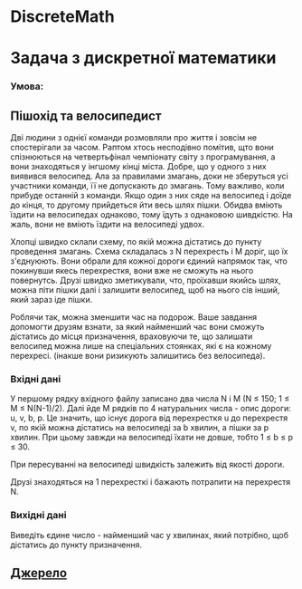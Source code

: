 # DiscreteMath
# Задача з дискретної математики

### Умова:

## Пішохід та велосипедист

Дві людини з однієї команди розмовляли про життя і зовсім не спостерігали за часом. Раптом хтось несподівно помітив, щто вони спізнюються на четвертьфінал чемпіонату світу з програмування, а вони знаходяться у інгшому кінці міста. Добре, що у одного з них виявився велосипед. Ала за правилами змагань, доки не зберуться усі участники команди, її не допускають до змагань. Тому важливо, коли прибуде останній з команди. Якщо один з них сяде на велосипед і доїде до кінця, то другому прийдеться йти весь шлях пішки. Обидва вміють їздити на велосипедах однаково, тому їдуть з однаковою шивдкістю. На жаль, вони не вміють їздити на велосипеді удвох.

Хлопці швидко склали схему, по якій можна дістатись до пункту проведення змагань. Схема складалась з N перехресть і M доріг, що їх з'єднуюють. Вони обрали для кожної дороги єдиний напрямок так, что покинувши якесь перехресткя, вони вже не сможуть на нього повернутсь. Друзі швидко зметикували, что, проїхавши якийсь шлях, можна піти пішки далі і залишити велосипед, щоб на нього сів інший, який зараз іде пішки.

Роблячи так, можна зменшити час на подорож. Ваше завдання допомогти друзям взнати, за який найменший час вони сможуть дістатись до місця призначення, враховуючи те, що залишати велосипед можна лише на спеціальних стоянках, які є на кожному перехресі. (інакше вони ризикують залишитись без велосипеда).

### Вхідні дані

У першому рядку вхідного файлу записано два числа N і M (N ≤ 150; 1 ≤ M ≤ N(N-1)/2). Далі йде M рядків по 4 натуральних числа - опис дороги: u, v, b, p. Це значить, що існує дорога від перехресткя u до перехрестя v, по якій можна дістатись на велосипеді за b хвилин, а пішки за p хвилин. При цьому завжди на велосипеді їхати не довше, тобто 1 ≤ b ≤ p ≤ 30.

При пересуванні на велосипеді швидкість залежить від якості дороги.

Друзі знаходяться на 1 перехресткі і бажають потрапити на перехрестя N.

### Вихідні дані

Виведіть єдине число - найменший час у хвилинах, який потрібно, щоб дістатись до пункту призначення.

## [Джерело](https://www.e-olymp.com/uk/problems/1754)
